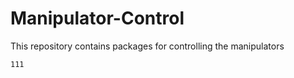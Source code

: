 # Manipulator-Control
This repository contains packages for controlling the manipulators

```console
111
```
